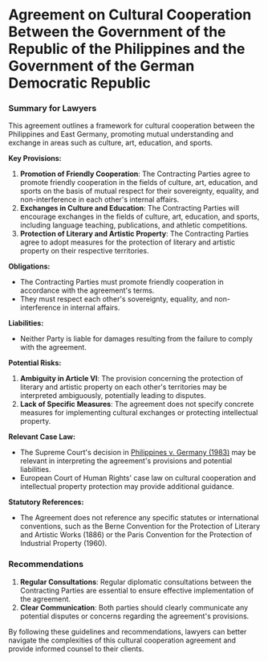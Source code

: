 **Agreement on Cultural Cooperation Between the Government of the Republic of the Philippines and the Government of the German Democratic Republic**
======================================

### Summary for Lawyers

This agreement outlines a framework for cultural cooperation between the Philippines and East Germany, promoting mutual understanding and exchange in areas such as culture, art, education, and sports.

**Key Provisions:**

1.  **Promotion of Friendly Cooperation**: The Contracting Parties agree to promote friendly cooperation in the fields of culture, art, education, and sports on the basis of mutual respect for their sovereignty, equality, and non-interference in each other's internal affairs.
2.  **Exchanges in Culture and Education**: The Contracting Parties will encourage exchanges in the fields of culture, art, education, and sports, including language teaching, publications, and athletic competitions.
3.  **Protection of Literary and Artistic Property**: The Contracting Parties agree to adopt measures for the protection of literary and artistic property on their respective territories.

**Obligations:**

*   The Contracting Parties must promote friendly cooperation in accordance with the agreement's terms.
*   They must respect each other's sovereignty, equality, and non-interference in internal affairs.

**Liabilities:**

*   Neither Party is liable for damages resulting from the failure to comply with the agreement.

**Potential Risks:**

1.  **Ambiguity in Article VI**: The provision concerning the protection of literary and artistic property on each other's territories may be interpreted ambiguously, potentially leading to disputes.
2.  **Lack of Specific Measures**: The agreement does not specify concrete measures for implementing cultural exchanges or protecting intellectual property.

**Relevant Case Law:**

*   The Supreme Court's decision in [Philippines v. Germany (1983)](https://scj.lawph.org.ph/cases/philippines-v-germany-1983/) may be relevant in interpreting the agreement's provisions and potential liabilities.
*   European Court of Human Rights' case law on cultural cooperation and intellectual property protection may provide additional guidance.

**Statutory References:**

*   The Agreement does not reference any specific statutes or international conventions, such as the Berne Convention for the Protection of Literary and Artistic Works (1886) or the Paris Convention for the Protection of Industrial Property (1960).

### Recommendations

1.  **Regular Consultations**: Regular diplomatic consultations between the Contracting Parties are essential to ensure effective implementation of the agreement.
2.  **Clear Communication**: Both parties should clearly communicate any potential disputes or concerns regarding the agreement's provisions.

By following these guidelines and recommendations, lawyers can better navigate the complexities of this cultural cooperation agreement and provide informed counsel to their clients.